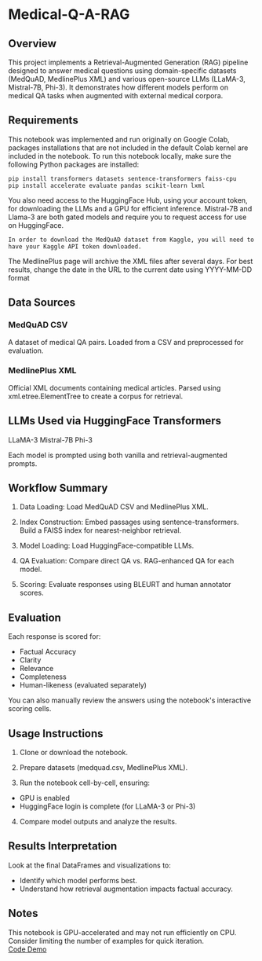 # Medical-Q-A-RAG
## Overview
This project implements a Retrieval-Augmented Generation (RAG) pipeline designed to answer medical questions using domain-specific datasets (MedQuAD, MedlinePlus XML) and various open-source LLMs (LLaMA-3, Mistral-7B, Phi-3). It demonstrates how different models perform on medical QA tasks when augmented with external medical corpora.
## Requirements
This notebook was implemented and run originally on Google Colab, packages installations that are not included in the default Colab kernel are included in the notebook.
To run this notebook locally, make sure the following Python packages are installed:
~~~
pip install transformers datasets sentence-transformers faiss-cpu
pip install accelerate evaluate pandas scikit-learn lxml
~~~
You also need access to the HuggingFace Hub, using your account token, for downloading the LLMs and a GPU for efficient inference.
Mistral-7B and Llama-3 are both gated models and require you to request access for use on HuggingFace.
~~~
In order to download the MedQuAD dataset from Kaggle, you will need to have your Kaggle API token downloaded. 
~~~
The MedlinePlus page will archive the XML files after several days. For best results, change the date in the URL to the current date using YYYY-MM-DD format
## Data Sources
### MedQuAD CSV
A dataset of medical QA pairs.
Loaded from a CSV and preprocessed for evaluation.

### MedlinePlus XML
Official XML documents containing medical articles.
Parsed using xml.etree.ElementTree to create a corpus for retrieval.

## LLMs Used via HuggingFace Transformers
LLaMA-3 
Mistral-7B
Phi-3

Each model is prompted using both vanilla and retrieval-augmented prompts.

## Workflow Summary
 1. Data Loading:
Load MedQuAD CSV and MedlinePlus XML.

2. Index Construction:
Embed passages using sentence-transformers.
Build a FAISS index for nearest-neighbor retrieval.

3. Model Loading:
Load HuggingFace-compatible LLMs.

4. QA Evaluation:
Compare direct QA vs. RAG-enhanced QA for each model.

5. Scoring:
Evaluate responses using BLEURT and human annotator scores.

## Evaluation
Each response is scored for:
- Factual Accuracy
- Clarity
- Relevance
- Completeness
- Human-likeness (evaluated separately)

You can also manually review the answers using the notebook's interactive scoring cells.

## Usage Instructions
1. Clone or download the notebook.

2. Prepare datasets (medquad.csv, MedlinePlus XML).

3. Run the notebook cell-by-cell, ensuring:
  * GPU is enabled
  * HuggingFace login is complete (for LLaMA-3 or Phi-3)

4. Compare model outputs and analyze the results.

## Results Interpretation
Look at the final DataFrames and visualizations to:
- Identify which model performs best.
- Understand how retrieval augmentation impacts factual accuracy.

## Notes
This notebook is GPU-accelerated and may not run efficiently on CPU.<br>
Consider limiting the number of examples for quick iteration.<br>
[Code Demo](https://youtu.be/n_udRWxUaJU)
